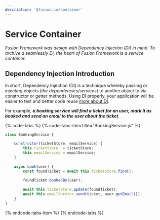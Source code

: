 ```yaml
---
description: '@fusion.io/container'
---
```


# Service Container

_Fusion Framework was design with Dependency Injection \(DI\) in mind. To archive a seamlessly DI, the heart of Fusion Framework is a service container._

## Dependency Injection Introduction

In short, Dependency Injection \(DI\) is a technique whereby passing or _injecting_ objects \(_the dependencies/services_\) to another object to via constructor or getter methods. Using DI properly, your application will be easier to test and better code reuse [more about DI](https://martinfowler.com/articles/injection.html). 

For example, _**a booking service will find a ticket for an user, mark it as booked and send an email to the user about the ticket**_.

{% code-tabs %}
{% code-tabs-item title="BookingService.js" %}
```javascript
class BookingService {

    constructor(ticketStore, emailService) {
        this.ticketStore  = ticketStore;
        this.emailService = emailService;
    }
    
    async book(user) {
        const foundTicket = await this.ticketStore.find();
        
        foundTicket.bookedBy(user);
        
        await this.ticketStore.update(foundTicket);
        await this.emailService.send(ticket, user.getEmail());
    }
}

```
{% endcode-tabs-item %}
{% endcode-tabs %}



